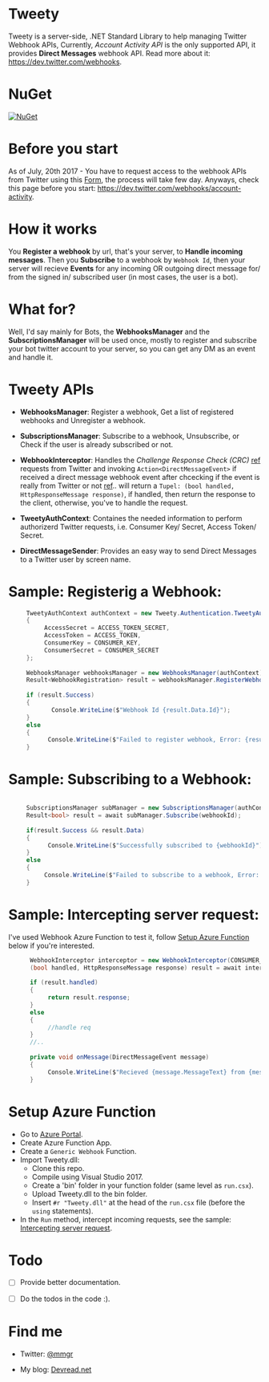 # Tweety
Tweety is a server-side, .NET Standard Library to help managing Twitter Webhook APIs,
Currently, *Account Activity API* is the only supported API, it provides **Direct Messages** webhook API.
Read more about it: https://dev.twitter.com/webhooks.

# NuGet
[![NuGet](https://img.shields.io/badge/nuget-Tweety-blue.svg)](https://preview.nuget.org/packages/Tweety/)


# Before you start
As of July, 20th 2017 - You have to request access to the webhook APIs from Twitter using this [Form](https://gnipinc.formstack.com/forms/account_activity_api_configuration_request_form), the process will take few day.
Anyways, check this page before you start: https://dev.twitter.com/webhooks/account-activity.


# How it works
You **Register a webhook** by url, that's your server, to **Handle incoming messages**.
Then you **Subscribe** to a webhook by `Webhook Id`, then your server will recieve **Events** for any incoming OR outgoing direct message for/ from the signed in/ subscribed user (in most cases, the user is a bot). 


# What for?
Well, I'd say mainly for Bots, the **WebhooksManager** and the **SubscriptionsManager** will be used once, mostly to register and subscribe your bot twitter account to your server, so you can get any DM as an event and handle it.


# Tweety APIs

  - **WebhooksManager**: Register a webhook, Get a list of registered webhooks and Unregister a webhook.
  
  - **SubscriptionsManager**: Subscribe to a webhook, Unsubscribe, or Check if the user is already subscribed or not.
  
  - **WebhookInterceptor**: Handles the *Challenge Response Check (CRC)* [ref](https://dev.twitter.com/webhooks/securing#required-challenge-response-check)  requests from Twitter and invoking `Action<DirectMessageEvent>` if received a direct message webhook event after chcecking if the event is really from Twitter or not [ref](https://dev.twitter.com/webhooks/securing#validating-the-signature-header).. will return a `Tupel: (bool handled, HttpResponseMessage response)`, if handled, then return the response to the client, otherwise, you've to handle the request. 
  
  - **TweetyAuthContext**: Containes the needed information to perform authorizerd Twitter requests, i.e. Consumer Key/ Secret, Access Token/ Secret.
  
  - **DirectMessageSender**: Provides an easy way to send Direct Messages to a Twitter user by screen name.
  
# Sample: Registerig a Webhook:
  ```csharp
       TweetyAuthContext authContext = new Tweety.Authentication.TweetyAuthContext()
       {
            AccessSecret = ACCESS_TOKEN_SECRET,
            AccessToken = ACCESS_TOKEN,
            ConsumerKey = CONSUMER_KEY,
            ConsumerSecret = CONSUMER_SECRET
       };
              
       WebhooksManager webhooksManager = new WebhooksManager(authContext);
       Result<WebhookRegistration> result = webhooksManager.RegisterWebhook("https://something.com/Twitbot");
    
       if (result.Success)
       {
             Console.WriteLine($"Webhook Id {result.Data.Id}");
       }
       else
       {
             Console.WriteLine($"Failed to register webhook, Error: {result.Error.ToString()}");
       }

  ```
# Sample: Subscribing to a Webhook:

  ```csharp

       SubscriptionsManager subManager = new SubscriptionsManager(authContext);
       Result<bool> result = await subManager.Subscribe(webhookId);
     
       if(result.Success && result.Data)
       {
            Console.WriteLine($"Successfully subscribed to {webhookId}");
       }
       else
       {
            Console.WriteLine($"Failed to subscribe to a webhook, Error: {result.Error?.ToString() ?? "Error isn't available"}");
       }
  ```

# Sample: Intercepting server request:

I've used Webhook Azure Function to test it, follow [Setup Azure Function](https://github.com/mmgrt/Tweety#setup-azure-function) below if you're interested.

 ```csharp
       WebhookInterceptor interceptor = new WebhookInterceptor(CONSUMER_KEY);
       (bool handled, HttpResponseMessage response) result = await interceptor.InterceptIncomingRequest(requestMessage, onMessage);
           
       if (result.handled)
       {
            return result.response;
       }
       else
       {
            //handle req
       }
       //..
       
       private void onMessage(DirectMessageEvent message)
       {
            Console.WriteLine($"Recieved {message.MessageText} from {message.Sender.Name}.");
       }
 ```

# Setup Azure Function
   - Go to [Azure Portal](https://portal.azure.com).
   - Create Azure Function App.
   - Create a `Generic Webhook` Function.
   - Import Tweety.dll:
      - Clone this repo.
      - Compile using Visual Studio 2017.
      - Create a 'bin' folder in your function folder (same level as `run.csx`).
      - Upload Tweety.dll to the bin folder.
      - Insert `#r "Tweety.dll"` at the head of the `run.csx` file (before the `using` statements).
   - In the `Run` method, intercept incoming requests, see the sample: [Intercepting server request](https://github.com/mmgrt/Tweety#sample-intercepting-server-request).
   
   
# Todo
- [ ] Provide better documentation.
- [ ] Do the todos in the code :).


# Find me

- Twitter: [@mmgr](https://www.twitter.com/mmgrt)

- My blog: [Devread.net](http://devread.net)

